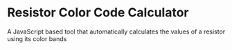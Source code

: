 # Resistor Color Code Calculator
A JavaScript based tool that automatically calculates the values of a resistor using its color bands
